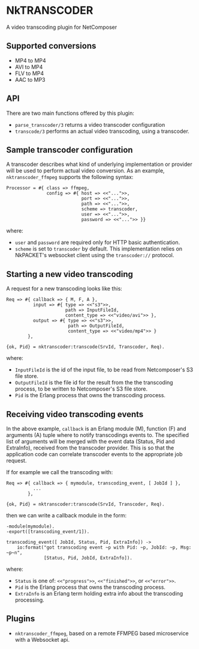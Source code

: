 # NkTRANSCODER

A video transcoding plugin for NetComposer

## Supported conversions

* MP4 to MP4
* AVI to MP4
* FLV to MP4
* AAC to MP3

## API

There are two main functions offered by this plugin:

* `parse_transcoder/3` returns a video transcoder configuration
* `transcode/3` performs an actual video transcoding, using a transcoder.

## Sample transcoder configuration

A transcoder describes what kind of underlying implementation or provider will be used to perform actual video conversion. As an example, `nktranscoder_ffmpeg` supports the following syntax:

```
Processor = #{ class => ffmpeg,
               config => #{ host => <<"...">>,
                            port => <<"...">>,
                            path => <<"...">>,
                            scheme => transcoder,
                            user => <<"...">>,
                            password => <<"...">> }}
```

where: 

* `user` and `password` are required only for HTTP basic authentication.
* `scheme` is set to `transcoder` by default. This implementation relies on NkPACKET's websocket client using the `transcoder://` protocol.


## Starting a new video transcoding

A request for a new transcoding looks like this:

```
Req => #{ callback => { M, F, A },
          input => #{ type => <<"s3">>,
                      path => InputFileId,
                      content_type => <<"video/avi">> },
          output => #{ type => <<"s3">>,
                       path => OutputFileId,
                       content_type => <<"video/mp4">> }
        },

{ok, Pid} = nktranscoder:transcode(SrvId, Transcoder, Req).
```

where:

* `InputFileId` is the id of the input file, to be read from Netcomposer's S3 file store.
* `OutputFileId` is the file id for the result from the the transcoding process, to be written to Netcomposer's S3 file store.
* `Pid` is the Erlang process that owns the transcoding process.

## Receiving video transcoding events

In the above example, `callback` is an Erlang module (M), function (F) and arguments (A) tuple where to notify transcodings events to. The specified list of arguments will be merged with the event data (Status, Pid and ExtraInfo), received from the transcoder provider. This is so that the application code can correlate transcoder events to the appropriate job request.

If for example we call the transcoding with: 


```
Req => #{ callback => { mymodule, transcoding_event, [ JobId ] },
          ... 
        },

{ok, Pid} = nktranscoder:transcode(SrvId, Transcoder, Req).
```

then we can write a callback module in the form:

```
-module(mymodule).
-export([transcoding_event/1]).

transcoding_event([ JobId, Status, Pid, ExtraInfo]) ->
    io:format("got transcoding event ~p with Pid: ~p, JobId: ~p, Msg: ~p~n", 
              [Status, Pid, JobId, ExtraInfo]).
```

where:

* `Status` is one of: `<<"progress">>`, `<<"finished">>`, or `<<"error">>`.
* `Pid` is the Erlang process that owns the transcoding process.
* `ExtraInfo` is an Erlang term holding extra info about the transcoding processing. 

## Plugins

* `nktranscoder_ffmpeg`, based on a remote FFMPEG based microservice with a Websocket api. 
